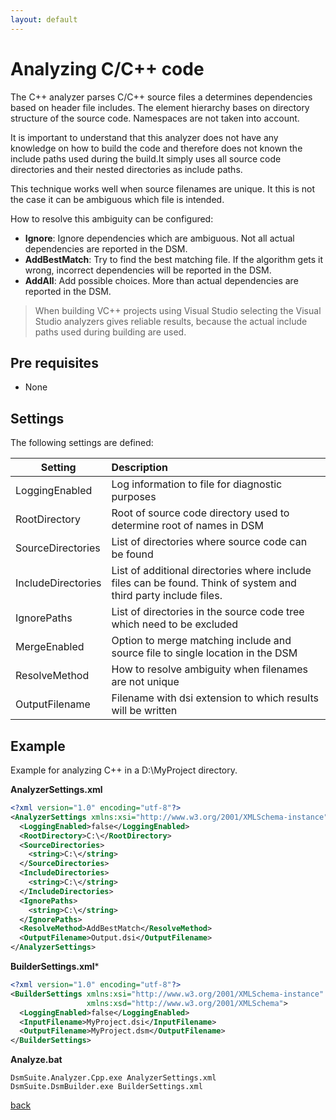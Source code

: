 ```yaml
---
layout: default
---
```


# Analyzing C/C++ code
The C++ analyzer parses C/C++ source files a determines dependencies based on header file includes.
The element hierarchy bases on directory structure of the source code. Namespaces are not taken into account.

It is important to understand that this analyzer does not have any knowledge on how to build the code and 
therefore does not known the include paths used during the build.It simply uses all source code directories and their nested directories as include paths.
 
This technique works well when source filenames are unique. It this is not the case it can be ambiguous which file is intended.

How to resolve this ambiguity can be configured:
* **Ignore**: Ignore dependencies which are ambiguous. Not all actual dependencies are reported in the DSM.
* **AddBestMatch**: Try to find the best matching file. If the algorithm gets it wrong, incorrect dependencies will be reported in the DSM.
* **AddAll**: Add possible choices. More than actual dependencies are reported in the DSM.

> When building VC++ projects using Visual Studio selecting the Visual Studio analyzers gives reliable results, 
> because the actual include paths used during building are used.

## Pre requisites
* None

## Settings

The following settings are defined:

| Setting                 | Description                                                                    | 
| ------------------------|:-------------------------------------------------------------------------------|
| LoggingEnabled          | Log information to file for diagnostic purposes                                |
| RootDirectory           | Root of source code directory used to determine root of names in DSM           |
| SourceDirectories       | List of directories where source code can be found                             |
| IncludeDirectories      | List of additional directories where include files can be found. Think of system and third party include files. |
| IgnorePaths             | List of directories in the source code tree which need to be excluded          |
| MergeEnabled            | Option to merge matching include and source file to single location in the DSM |
| ResolveMethod           | How to resolve ambiguity when filenames are not unique                         |
| OutputFilename          | Filename with dsi extension to which results will be written                   |     

## Example

Example for analyzing C++ in a D:\MyProject directory.

**AnalyzerSettings.xml**

```xml
<?xml version="1.0" encoding="utf-8"?>
<AnalyzerSettings xmlns:xsi="http://www.w3.org/2001/XMLSchema-instance" xmlns:xsd="http://www.w3.org/2001/XMLSchema">
  <LoggingEnabled>false</LoggingEnabled>
  <RootDirectory>C:\</RootDirectory>
  <SourceDirectories>
    <string>C:\</string>
  </SourceDirectories>
  <IncludeDirectories>
    <string>C:\</string>
  </IncludeDirectories>
  <IgnorePaths>
    <string>C:\</string>
  </IgnorePaths>
  <ResolveMethod>AddBestMatch</ResolveMethod>
  <OutputFilename>Output.dsi</OutputFilename>
</AnalyzerSettings>
```

**BuilderSettings.xml***

```xml
<?xml version="1.0" encoding="utf-8"?>
<BuilderSettings xmlns:xsi="http://www.w3.org/2001/XMLSchema-instance" 
                 xmlns:xsd="http://www.w3.org/2001/XMLSchema">
  <LoggingEnabled>false</LoggingEnabled>
  <InputFilename>MyProject.dsi</InputFilename>
  <OutputFilename>MyProject.dsm</OutputFilename>
</BuilderSettings>
```

**Analyze.bat**

```
DsmSuite.Analyzer.Cpp.exe AnalyzerSettings.xml
DsmSuite.DsmBuilder.exe BuilderSettings.xml
```

[back](user_guide)
